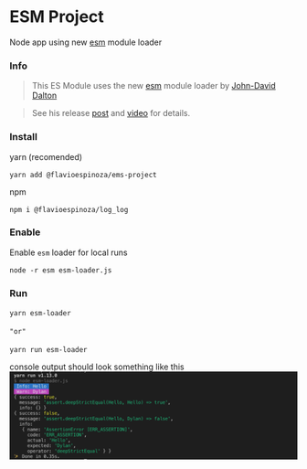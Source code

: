 # ESM Project

Node app using new [esm](https://github.com/standard-things/esm) module loader

### Info

> This ES Module uses the new [esm](https://github.com/standard-things/esm) module loader by [John-David Dalton](https://github.com/jdalton)


> See his release [post](https://medium.com/web-on-the-edge/tomorrows-es-modules-today-c53d29ac448c)
and [video](https://www.youtube.com/watch?v=JcZ-FzfDq8A#t=5) for details.


### Install

yarn (recomended)
```shell
yarn add @flavioespinoza/ems-project
```

npm
```shell
npm i @flavioespinoza/log_log
```

### Enable 

Enable `esm` loader for local runs
```shell
node -r esm esm-loader.js
```

### Run
```shell
yarn esm-loader

"or"

yarn run esm-loader
```

console output should look something like this
<img src='img/esm-loader-console-log.png'>
